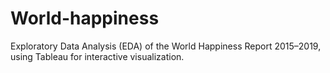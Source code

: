 # World-happiness
Exploratory Data Analysis (EDA) of the World Happiness Report 2015–2019, using Tableau for interactive visualization.
